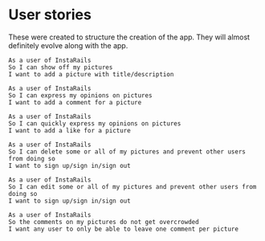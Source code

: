 # User stories

These were created to structure the creation of the app. They will almost
definitely evolve along with the app.

```
As a user of InstaRails
So I can show off my pictures
I want to add a picture with title/description
``` 

```
As a user of InstaRails
So I can express my opinions on pictures
I want to add a comment for a picture
``` 

```
As a user of InstaRails
So I can quickly express my opinions on pictures
I want to add a like for a picture
``` 

```
As a user of InstaRails
So I can delete some or all of my pictures and prevent other users from doing so
I want to sign up/sign in/sign out
``` 

```
As a user of InstaRails
So I can edit some or all of my pictures and prevent other users from doing so
I want to sign up/sign in/sign out
```

```
As a user of InstaRails
So the comments on my pictures do not get overcrowded
I want any user to only be able to leave one comment per picture
```
